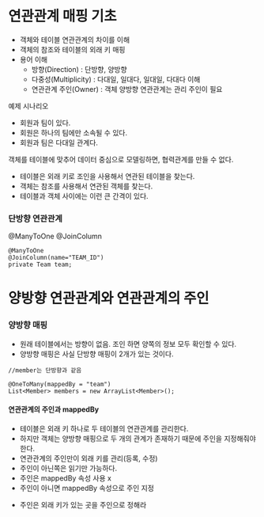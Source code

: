 # 연관관계 매핑 기초
- 객체와 테이블 연관관계의 차이를 이해
- 객체의 참조와 테이블의 외래 키 매핑
- 용어 이해
  - 방향(Direction) : 단방향, 양방향
  - 다중성(Multiplicity) : 다대일, 일대다, 일대일, 다대다 이해
  - 연관관계 주인(Owner) : 객체 양방향 연관관계는 관리 주인이 필요

예제 시나리오
- 회원과 팀이 있다.
- 회원은 하나의 팀에만 소속될 수 있다.
- 회원과 팀은 다대일 관계다.

객체를 테이블에 맞추어 데이터 중심으로 모델링하면, 협력관계를 만들 수 없다.
- 테이블은 외래 키로 조인을 사용해서 연관된 테이블을 찾는다.
- 객체는 참조를 사용해서 연관된 객체를 찾는다.
- 테이블과 객체 사이에는 이런 큰 간격이 있다.

### 단방향 연관관계
@ManyToOne
@JoinColumn
```agsl
@ManyToOne
@JoinColumn(name="TEAM_ID")
private Team team;
```

# 양방향 연관관계와 연관관계의 주인

### 양방향 매핑
- 원래 테이블에서는 방향이 없음. 조인 하면 양쪽의 정보 모두 확인할 수 있다.
- 양방향 매핑은 사실 단방향 매핑이 2개가 있는 것이다.
```agsl
//member는 단방향과 같음

@OneToMany(mappedBy = "team")
List<Member> members = new ArrayList<Member>();
```

#### 연관관계의 주인과 mappedBy
- 테이블은 외래 키 하나로 두 테이블의 연관관계를 관리한다.
- 하지만 객체는 양방향 매핑으로 두 개의 관계가 존재하기 때문에 주인을 지정해줘야 한다.
- 연관관계의 주인만이 외래 키를 관리(등록, 수정)
- 주인이 아닌쪽은 읽기만 가능하다.
- 주인은 mappedBy 속성 사용 x
- 주인이 아니면 mappedBy 속성으로 주인 지정

* 주인은 외래 키가 있는 곳을 주인으로 정해라
